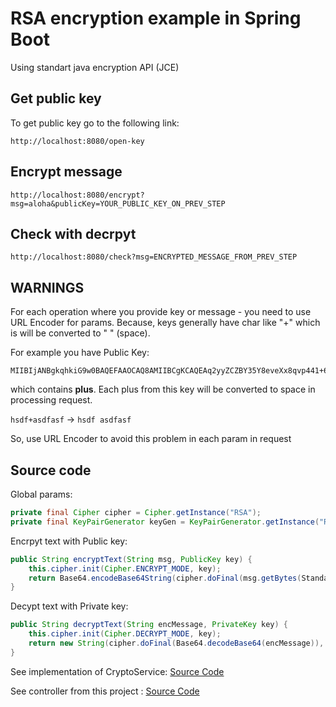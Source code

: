 # RSA encryption example in Spring Boot

Using standart java encryption API (JCE)

## Get public key

To get public key go to the following link:
```url
http://localhost:8080/open-key
```

## Encrypt message
```url
http://localhost:8080/encrypt?msg=aloha&publicKey=YOUR_PUBLIC_KEY_ON_PREV_STEP
```

## Check with decrpyt
```url
http://localhost:8080/check?msg=ENCRYPTED_MESSAGE_FROM_PREV_STEP
```


## WARNINGS
For each operation where you provide key or message - you need to use URL Encoder for params. Because, keys generally have char like "+" which is will be converted to " " (space).

For example you have Public Key:
```
MIIBIjANBgkqhkiG9w0BAQEFAAOCAQ8AMIIBCgKCAQEAq2yyZCZBY35Y8eveXx8qvp441+6G/8MVYgLKh4gOOV3aiWFTR5fota6OtJ9R4T2Dcq4ELy/APHEgxZrwPkd5EzgY8iJkOyF76wMurkn0phWHZJEKACxwuaE2tw+2Eu5O21nmiiPvizDRnau9LN724+oeiJyxdm+t7TYv+aOCnhE6g7089THp5q+z4+do9S9eGu31iM6/MLvzuGQuE/91KqAqMPIIMz6iKV+RZoHcedLHKFViaVasMXvzwpdUcWXF59UCEwdTrUqzenut/gmknx0jfFrY/NyV97hwaLDec+h+xmqbNrjflYjHZwdIuorGggFCLU9pbmEiaVhaIc6vTQIDAQAB
```

which contains **plus**. Each plus from this key will be converted to space in processing request.

`hsdf+asdfasf` -> `hsdf asdfasf`

So, use URL Encoder to avoid this problem in each param in request

## Source code
Global params:
```java
private final Cipher cipher = Cipher.getInstance("RSA");
private final KeyPairGenerator keyGen = KeyPairGenerator.getInstance("RSA");
```

Encrpyt text with Public key:

```java
public String encryptText(String msg, PublicKey key) {
    this.cipher.init(Cipher.ENCRYPT_MODE, key);
    return Base64.encodeBase64String(cipher.doFinal(msg.getBytes(StandardCharsets.UTF_8)));
}
```

Decypt text with Private key:

```java
public String decryptText(String encMessage, PrivateKey key) {
    this.cipher.init(Cipher.DECRYPT_MODE, key);
    return new String(cipher.doFinal(Base64.decodeBase64(encMessage)), StandardCharsets.UTF_8);
}
```

See implementation of CryptoService: [Source Code](https://github.com/AppLoidx/rsa-enc-example-spring/blob/master/src/main/java/com/apploidxxx/rsaencexamplespring/service/CryptoService.java)

See controller from this project : [Source Code](https://github.com/AppLoidx/rsa-enc-example-spring/blob/master/src/main/java/com/apploidxxx/rsaencexamplespring/controller/CryptoController.java)
